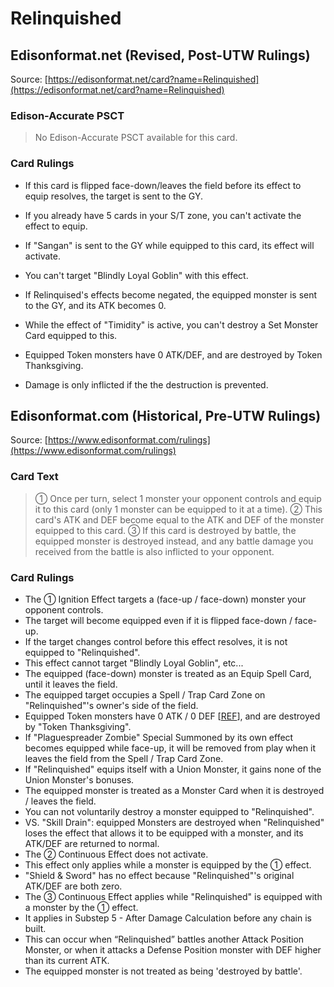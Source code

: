 # Relinquished

## Edisonformat.net (Revised, Post-UTW Rulings)

Source: [https://edisonformat.net/card?name=Relinquished](https://edisonformat.net/card?name=Relinquished)

### Edison-Accurate PSCT

> No Edison-Accurate PSCT available for this card.

### Card Rulings

*   If this card is flipped face-down/leaves the field before its effect to equip resolves, the target is sent to the GY.
*   If you already have 5 cards in your S/T zone, you can't activate the effect to equip.
*   If "Sangan" is sent to the GY while equipped to this card, its effect will activate.
*   You can't target "Blindly Loyal Goblin" with this effect.
*   If Relinquised's effects become negated, the equipped monster is sent to the GY, and its ATK becomes 0.
*   While the effect of "Timidity" is active, you can't destroy a Set Monster Card equipped to this.
*   Equipped Token monsters have 0 ATK/DEF, and are destroyed by Token Thanksgiving.

*   Damage is only inflicted if the the destruction is prevented.


## Edisonformat.com (Historical, Pre-UTW Rulings)

Source: [https://www.edisonformat.com/rulings](https://www.edisonformat.com/rulings)

### Card Text

> ① Once per turn, select 1 monster your opponent controls and equip it to this card (only 1 monster can be equipped to it at a time). ② This card's ATK and DEF become equal to the ATK and DEF of the monster equipped to this card. ③ If this card is destroyed by battle, the equipped monster is destroyed instead, and any battle damage you received from the battle is also inflicted to your opponent.

### Card Rulings

*   The ① Ignition Effect targets a (face-up / face-down) monster your opponent controls.
*   The target will become equipped even if it is flipped face-down / face-up.
*   If the target changes control before this effect resolves, it is not equipped to "Relinquished".
*   This effect cannot target "Blindly Loyal Goblin", etc...
*   The equipped (face-down) monster is treated as an Equip Spell Card, until it leaves the field.
*   The equipped target occupies a Spell / Trap Card Zone on "Relinquished"'s owner's side of the field.
*   Equipped Token monsters have 0 ATK / 0 DEF \[[REF](https://www.pojo.biz/board/showthread.php?t=173743)\], and are destroyed by "Token Thanksgiving".
*   If "Plaguespreader Zombie" Special Summoned by its own effect becomes equipped while face-up, it will be removed from play when it leaves the field from the Spell / Trap Card Zone.
*   If "Relinquished" equips itself with a Union Monster, it gains none of the Union Monster's bonuses.
*   The equipped monster is treated as a Monster Card when it is destroyed / leaves the field.
*   You can not voluntarily destroy a monster equipped to "Relinquished".
*   VS. "Skill Drain": equipped Monsters are destroyed when "Relinquished" loses the effect that allows it to be equipped with a monster, and its ATK/DEF are returned to normal.
*   The ② Continuous Effect does not activate.
*   This effect only applies while a monster is equipped by the ① effect.
*   "Shield & Sword" has no effect because "Relinquished"'s original ATK/DEF are both zero.
*   The ③ Continuous Effect applies while "Relinquished" is equipped with a monster by the ① effect.
*   It applies in Substep 5 - After Damage Calculation before any chain is built.
*   This can occur when “Relinquished” battles another Attack Position Monster, or when it attacks a Defense Position monster with DEF higher than its current ATK.
*   The equipped monster is not treated as being 'destroyed by battle'.



